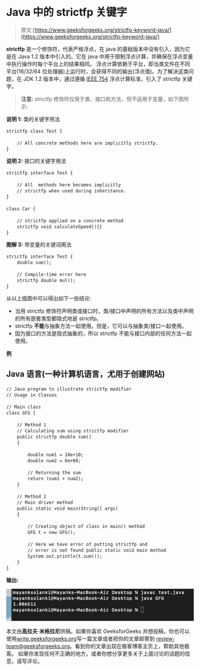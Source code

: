 # Java 中的 strictfp 关键字

> 原文:[https://www.geeksforgeeks.org/strictfp-keyword-java/](https://www.geeksforgeeks.org/strictfp-keyword-java/)

**strictfp** 是一个修饰符，代表严格浮点，在 java 的基础版本中没有引入，因为它是在 Java 1.2 版本中引入的。它在 java 中用于限制浮点计算，并确保在浮点变量中执行操作时每个平台上的结果相同。
浮点计算依赖于平台，即当类文件在不同平台(16/32/64 位处理器)上运行时，会获得不同的输出(浮点值)。为了解决这类问题，在 JDK 1.2 版本中，通过遵循 [IEEE 754](https://en.wikipedia.org/wiki/IEEE_floating_point) 浮点计算标准，引入了 strictfp 关键字。

> **注意:** strictfp 修饰符仅用于类、接口和方法，但不适用于变量，如下图所示:

**说明 1:** 类的关键字用法

```
strictfp class Test {

    // All concrete methods here are implicitly strictfp.    
}
```

**说明 2:** 接口的关键字用法

```
strictfp interface Test {

    // All  methods here becomes implicitly 
    // strictfp when used during inheritance.    
}

class Car {

    // strictfp applied on a concrete method 
    strictfp void calculateSpeed(){}
}          
```

**图解 3:** 带变量的关键词用法

```
strictfp interface Test {
    double sum();

    // Compile-time error here
    strictfp double mul(); 
}
```

从以上插图中可以得出如下一些结论:

*   当用 strictfp 修饰符声明类或接口时，类/接口中声明的所有方法以及类中声明的所有嵌套类型都隐式地是 strictfp。
*   strictfp **不能**与抽象方法一起使用。但是，它可以与抽象类/接口一起使用。
*   因为接口的方法是隐式抽象的，所以 strictfp 不能与接口内部的任何方法一起使用。

**例**

## Java 语言(一种计算机语言，尤用于创建网站)

```
// Java program to illustrate strictfp modifier
// Usage in Classes

// Main class
class GFG {

    // Method 1
    // Calculating sum using strictfp modifier
    public strictfp double sum()
    {

        double num1 = 10e+10;
        double num2 = 6e+08;

        // Returning the sum
        return (num1 + num2);
    }

    // Method 2
    // Main driver method
    public static void main(String[] args)
    {

        // Creating object of class in main() method
        GFG t = new GFG();

        // Here we have error of putting strictfp and
        // error is not found public static void main method
        System.out.println(t.sum());
    }
}
```

**输出:**

![](img/ce381bd027726a663841a8018a65e5fa.png)

本文由**高拉夫·米格拉尼**供稿。如果你喜欢 GeeksforGeeks 并想投稿，你也可以使用[write.geeksforgeeks.org](https://write.geeksforgeeks.org)写一篇文章或者把你的文章邮寄到 review-team@geeksforgeeks.org。看到你的文章出现在极客博客主页上，帮助其他极客。
如果你发现任何不正确的地方，或者你想分享更多关于上面讨论的话题的信息，请写评论。